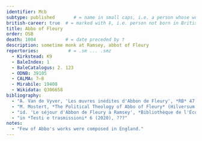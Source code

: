 ```yaml
---
identifier: Mcb
subtype: published       # = name in small caps, i.e. a person whose works circulated in the Middle Ages under their name
british-career: true  # = marked with ‡, i.e. person not born in British Isles but active there
title: Abbo of Fleury
order: OSB
death: 1004           # = date preceded by †
description: sometime monk at Ramsey, abbot of Fleury
repertories:           # = .sm ... .smz
  - Kirkstead: K9
  - BaleIndex: 1
  - BaleCatalogus: 2. 123
  - ODNB: 39105
  - CALMA: 7–8
  - Mirabile: 19408
  - Wikidata: Q306658
bibliography:
  - "A. Van de Vyver, 'Les œuvres inédites d'Abbon de Fleury', *RB* 47 (1935) 125–69"
  - "M. Mostert, *The Political Theology of Abbo of Fleury* (Hilversum 1987)"
  - "id. 'Le séjour d'Abbon de Fleury à Ramsey', *Bibliothèque de l'École des chartes* 144 (1986) 199–208"
  - "in *Testi e trasmissioni* 6 (2020), ???"
notes:
  - "Few of Abbo's works were composed in England."
---
```


